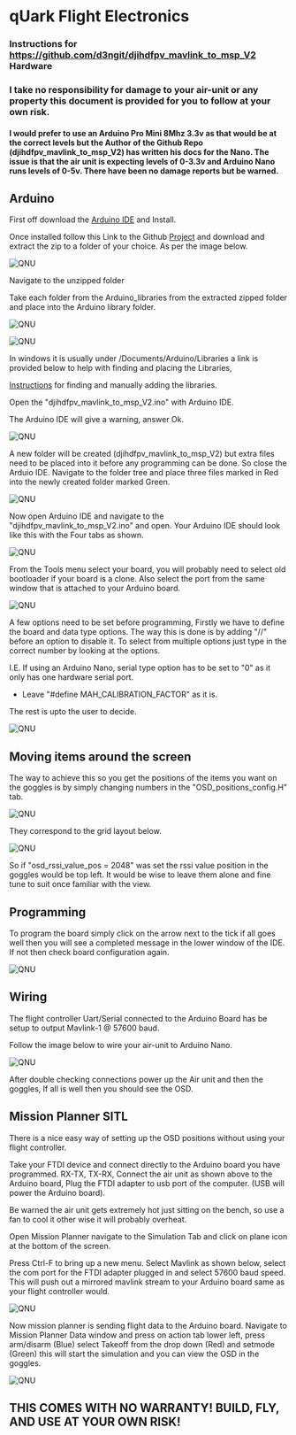  # qUark Flight Electronics


 ### Instructions for https://github.com/d3ngit/djihdfpv_mavlink_to_msp_V2 Hardware

 ### I take no responsibility for damage to your air-unit or any property this document is provided for you to follow at your own risk.

 #### I would prefer to use an Arduino Pro Mini 8Mhz 3.3v as that would be at the correct levels but the Author of the Github Repo (djihdfpv_mavlink_to_msp_V2) has written his docs for the Nano. The issue is that the air unit is expecting levels of 0-3.3v and Arduino Nano runs levels of 0-5v. There have been no damage reports but be warned.

 ## Arduino

First off download the [Arduino IDE](https://www.arduino.cc/en/Main/Software) and Install.

Once installed follow this Link to the Github [Project](https://github.com/d3ngit/djihdfpv_mavlink_to_msp_V2) and download and extract the zip to a folder of your choice. As per the image below.

![QNU](/Mav-To-MSP/Images/Zipped.png)

Navigate to the unzipped folder

Take each folder from the Arduino_libraries from the extracted zipped folder and place into the Arduino library folder.

![QNU](/Mav-To-MSP/Images/Folder-Tree.png)

![QNU](/Mav-To-MSP/Images/Folder-Tree1.png)

In windows it is usually under /Documents/Arduino/Libraries a link is provided below to help with finding and placing the Libraries,

[Instructions](https://learn.sparkfun.com/tutorials/installing-an-arduino-library/all) for finding and manually adding the libraries.

Open the "djihdfpv_mavlink_to_msp_V2.ino" with Arduino IDE.

The Arduino IDE will give a warning, answer Ok.

 ![QNU](/Mav-To-MSP/Images/Moving.png)

 A new folder will be created (djihdfpv_mavlink_to_msp_V2) but extra files need to be placed into it before any programming can be done. So close the Arduio IDE. Navigate to the folder tree and place three files marked in Red into the newly created folder marked Green.

 ![QNU](/Mav-To-MSP/Images/Folder-Tree2a.png)

 Now open Arduino IDE and navigate to the "djihdfpv_mavlink_to_msp_V2.ino" and open.
 Your Arduino IDE should look like this with the Four tabs as shown.

 ![QNU](/Mav-To-MSP/Images/IDE1.png)

 From the Tools menu select your board, you will probably need to select old bootloader if your board is a clone. Also select the port from the same window that is attached to your Arduino board.

  ![QNU](/Mav-To-MSP/Images/IDE2.png)

  A few options need to be set before programming, Firstly we have to define the board and data type options. The way this is done is by adding "//" before an option to disable it. To select from multiple options just type in the correct number by looking at the options.

  I.E. If using an Arduino Nano, serial type option has to be set to "0" as it only has one hardware serial port.

   - Leave "#define MAH_CALIBRATION_FACTOR" as it is.

The rest is upto the user to decide.

 ![QNU](/Mav-To-MSP/Images/IDE3.png)

 ## Moving items around the screen

 The way to achieve this so you get the positions of the items you want on the goggles is by simply changing numbers in the "OSD_positions_config.H" tab.

 ![QNU](/Mav-To-MSP/Images/positions_tab.png)

  They correspond to the grid layout below.

 ![QNU](/Mav-To-MSP/Images/OSD_positions.png)

 So if "osd_rssi_value_pos = 2048" was set the rssi value position in the goggles would be top left. It would be wise to leave them alone and fine tune to suit once familiar with the view.

 ## Programming

To program the board simply click on the arrow next to the tick if all goes well then you will see a completed message in the lower window of the IDE. If not then check board configuration again.

![QNU](/Mav-To-MSP/Images/IDE4.png)

 ## Wiring

 The flight controller Uart/Serial connected to the Arduino Board has be setup to output Mavlink-1 @ 57600 baud.

 Follow the image below to wire your air-unit to Arduino Nano.

 ![QNU](/Mav-To-MSP/Images/Wiring.png)

 After double checking connections power up the Air unit and then the goggles,
 If all is well then you should see the OSD.

 ## Mission Planner SITL

 There is a nice easy way of setting up the OSD positions without using your flight controller.

 Take your FTDI device and connect directly to the Arduino board you have programmed. RX-TX, TX-RX, Connect the air unit as shown above to the Arduino board, Plug the FTDI adapter to usb port of the computer. (USB will power the Arduino board).

 Be warned the air unit gets extremely hot just sitting on the bench, so use a fan to cool it other wise it will probably overheat.

 Open Mission Planner navigate to the Simulation Tab and click on plane icon at the bottom of the screen.

 Press Ctrl-F to bring up a new menu. Select Mavlink as shown below, select the com port for the FTDI adapter plugged in and select 57600 baud speed.
 This will push out a mirrored mavlink stream to your Arduino board same as your flight controller would.

![QNU](/Mav-To-MSP/Images/MP_Sitl.png)

Now mission planner is sending flight data to the Arduino board. Navigate to Mission Planner Data window and press on action tab lower left, press arm/disarm (Blue) select Takeoff from the drop down (Red) and setmode (Green) this will start the simulation and you can view the OSD in the goggles.

![QNU](/Mav-To-MSP/Images/MP1.png)

 ## THIS COMES WITH NO WARRANTY! BUILD, FLY, AND USE AT YOUR OWN RISK!

